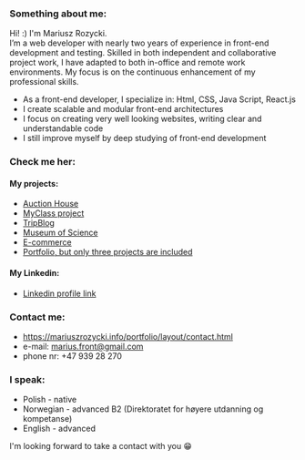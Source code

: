 ### Something about me:
Hi! :) I'm Mariusz Rozycki. <br> 
I’m a web developer with nearly two years of experience in front-end development and testing. Skilled in both independent and collaborative project work, I have adapted to both in-office and remote work environments. My focus is on the continuous enhancement of my professional skills.
* As a front-end developer, I specialize in: Html, CSS, Java Script, React.js <br> 
* I create scalable and modular front-end architectures <br>
* I focus on creating very well looking websites, writing clear and understandable code <br>
* I still improve myself by deep studying of front-end development

### Check me her:
#### My projects:
* [Auction House](https://genuine-squirrel-c1ec8c.netlify.app/)
* [MyClass project](https://coruscating-melomakarona-28cd35.netlify.app/)
* [TripBlog](https://dynamic-twilight-02d190.netlify.app/)
* [Museum of Science](https://wizardly-hugle-cb8551.netlify.app/)
* [E-commerce](https://zealous-colden-45315d.netlify.app/)
* [Portfolio, but only three projects are included](https://mariuszrozycki.info/portfolio)

#### My Linkedin:
* [Linkedin profile link](https://www.linkedin.com/in/mariusz-rozycki/)

### Contact me:
* https://mariuszrozycki.info/portfolio/layout/contact.html
* e-mail: <marius.front@gmail.com>
* phone nr: +47 939 28 270

### I speak:
* Polish - native
* Norwegian - advanced B2 (Direktoratet for høyere utdanning og kompetanse)
* English - advanced

I'm looking forward to take a contact with you :grin:
